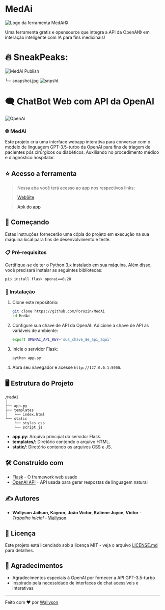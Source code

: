# MedAi
![Logo da ferramenta MedAi©](https://cdn.discordapp.com/attachments/833492504028381184/1245446055542390827/2_Sem_Titulo_20240529153723.png?ex=66597046&is=66581ec6&hm=bbc987669dff2e29a7fcd30f0bf5a57462317850ee023a2dfad941dbcbe09faa&)

Uma ferramenta grátis e opensource que integra a API da OpenAI© em interação inteligente com IA para fins medicinais!


# 🔥 SneakPeaks:
![MedAi Publish](https://cdn.discordapp.com/attachments/833492504028381184/1245599449779142687/4_Sem_Titulo_20240530014445.jpg?ex=66595662&is=665804e2&hm=52da10db8a9f40d627f45b2c7c5ee7afb0e8cc0be2d5848e32e9fe5cc9b44192&)

└─ snapshot.jpg
![snpsht](https://cdn.discordapp.com/attachments/833492504028381184/1245599450370412564/4_Sem_Titulo_20240530014614.jpg?ex=66595663&is=665804e3&hm=385d143903b7bb942571a1f620f8cac4cd6137e54a5b513180e746bdf22e4472&)

# 🗨️ ChatBot Web com API da OpenAI

![OpenAi](https://cdn.discordapp.com/attachments/833492504028381184/1245585414358568971/OpenAI_Logo.svg.png?ex=66594950&is=6657f7d0&hm=7b95e0adcbd40494d61a136d7a1d9235910e5953f09c0dd3272cd1b4c1ff6f09&)

### 🌐 MedAi
Este projeto cria uma interface webapp interativa para conversar com o modelo de linguagem GPT-3.5-turbo da OpenAI para fins de triagem de pacientes pós cirúrgicos ou diabéticos. Auxiliando no procedimento médico e diagnóstico hospitalar.

## ⭐ Acesso a ferramenta

> Nessa aba você terá acesso ao app nos respectivos links:

>[WebSite](https://bit.ly/3V0m1QR)

>[Apk do app](https://www.webintoapp.com/store/352170)


## 🚀 Começando

Estas instruções fornecerão uma cópia do projeto em execução na sua máquina local para fins de desenvolvimento e teste.

### 📋 Pré-requisitos

Certifique-se de ter o Python 3.x instalado em sua máquina. Além disso, você precisará instalar as seguintes bibliotecas:

```bash
pip install flask openai==0.28
```

### 🔧 Instalação

1. Clone este repositório:
    ```bash
    git clone https://github.com/Porozin/MedAi
    cd MedAi
    ```

2. Configure sua chave de API da OpenAI. Adicione a chave de API às variáveis de ambiente:
    ```bash
    export OPENAI_API_KEY='sua_chave_de_api_aqui'
    ```

4. Inicie o servidor Flask:
    ```bash
    python app.py
    ```

5. Abra seu navegador e acesse `http://127.0.0.1:5000`.

## 🖥️ Estrutura do Projeto

```
/MedAi
│
├── app.py
├── templates
│   └── index.html
└── static
    └── styles.css
    └── script.js
```

- **app.py**: Arquivo principal do servidor Flask.
- **templates/**: Diretório contendo o arquivo HTML.
- **static/**: Diretório contendo os arquivos CSS e JS.


## 🛠️ Construído com

- [Flask](https://flask.palletsprojects.com/) - O framework web usado
- [OpenAI API](https://platform.openai.com/docs/api-reference/introduction) - API usada para gerar respostas de linguagem natural

## ✍️ Autores

- **Wallyson Jailson, Kayron, João Victor, Kalinne Joyce, Victor** - *Trabalho inicial* - [Wallyson](https://github.com/Porozin)

## 📄 Licença

Este projeto está licenciado sob a licença MIT - veja o arquivo [LICENSE.md](LICENSE.md) para detalhes.

## 🎉 Agradecimentos

- Agradecimentos especiais à OpenAI por fornecer a API GPT-3.5-turbo
- Inspirado pela necessidade de interfaces de chat acessíveis e interativas

---

Feito com ❤️ por [Wallyson](https://github.com/Porozin)
```
